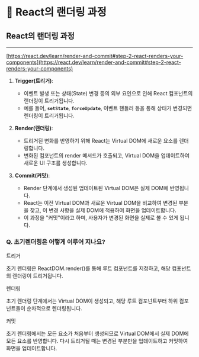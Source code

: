 # 🏡 React의 랜더링 과정

## React의 랜더링 과정

---

[https://react.dev/learn/render-and-commit#step-2-react-renders-your-components](https://react.dev/learn/render-and-commit#step-2-react-renders-your-components)

1. **Trigger(트리거)**:
    - 이벤트 발생 또는 상태(State) 변경 등의 외부 요인으로 인해 React 컴포넌트의 랜더링이 트리거됩니다.
    - 예를 들어, **`setState`**, **`forceUpdate`**, 이벤트 핸들러 등을 통해 상태가 변경되면 렌더링이 트리거됩니다.
    
2. **Render(랜더링)**:
    - 트리거된 변화를 반영하기 위해 React는 Virtual DOM에 새로운 요소를 렌더링합니다.
    - 변화된 컴포넌트의 render 메서드가 호출되고, Virtual DOM을 업데이트하여 새로운 UI 구조를 생성합니다.
    
3. **Commit(커밋)**:
    - Render 단계에서 생성된 업데이트된 Virtual DOM은 실제 DOM에 반영됩니다.
    - React는 이전 Virtual DOM과 새로운 Virtual DOM을 비교하여 변경된 부분을 찾고, 이 변경 사항을 실제 DOM에 적용하여 화면을 업데이트합니다.
    - 이 과정을 "커밋"이라고 하며, 사용자가 변경된 화면을 실제로 볼 수 있게 됩니다.

### Q. 초기렌더링은 어떻게 이루어 지나요?

트리거

초기 렌더링은 ReactDOM.render()를 통해 루트 컴포넌트를 지정하고, 해당 컴포넌트의 렌더링이 트리거됩니다.

렌더링

초기 렌더링 단계에서는 Virtual DOM이 생성되고, 해당 루트 컴포넌트부터 하위 컴포넌트들이 순차적으로 렌더링됩니다.

커밋

초기 렌더링에서는 모든 요소가 처음부터 생성되므로 Virtual DOM에서 실제 DOM에 모든 요소를 반영합니다. 다시 트리거될 때는 변경된 부분만을 업데이트하고 커밋하여 화면을 업데이트합니다.